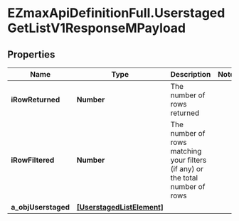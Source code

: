 # EZmaxApiDefinitionFull.UserstagedGetListV1ResponseMPayload

## Properties

Name | Type | Description | Notes
------------ | ------------- | ------------- | -------------
**iRowReturned** | **Number** | The number of rows returned | 
**iRowFiltered** | **Number** | The number of rows matching your filters (if any) or the total number of rows | 
**a_objUserstaged** | [**[UserstagedListElement]**](UserstagedListElement.md) |  | 


